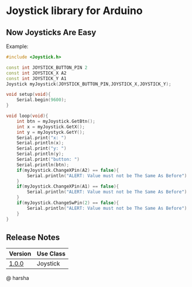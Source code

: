 # Joystick library for Arduino

## Now Joysticks Are Easy

Example:

```c++
#include <Joystick.h>

const int JOYSTICK_BUTTON_PIN 2
const int JOYSTICK_X A2 
const int JOYSTICK_Y A1 
Joystick myJoystick(JOYSTICK_BUTTON_PIN,JOYSTICK_X,JOYSTICK_Y);

void setup(void){
    Serial.begin(9600);
}

void loop(void){
    int btn = myJoystick.GetBtn();
    int x = myJoystick.GetX();
    int y = myJoystyck.GetY();
    Serial.print("x: ")
    Serial.println(x);
    Serial.print("y: ")
    Serial.println(y);
    Serial.print("button: ")
    Serial.println(btn);
    if(myJoystick.ChangeXPin(A2) == false){
        Serial.println("ALERT: Value must not be The Same As Before")
    }
    if(myJoystick.ChangeXPin(A1) == false){
        Serial.println("ALERT: Value must not be The Same As Before")
    }
    if(myJoystick.ChangeSwPin(2) == false){
        Serial.println("ALERT: Value must not be The Same As Before")
    }
}
```
## Release Notes

| Version  | Use Class |
| ---------------------------------------------------------------------- | --------- |
| [1.0.0](https://github.com/harsha7addanki/Joystick/archive/1.0.1.zip)  | Joystick  |
@ harsha
